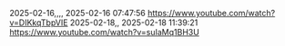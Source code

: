 2025-02-16,,,, 2025-02-16 07:47:56 https://www.youtube.com/watch?v=DIKkqTbpVIE
2025-02-18,, 2025-02-18 11:39:21 https://www.youtube.com/watch?v=suIaMq1BH3U
